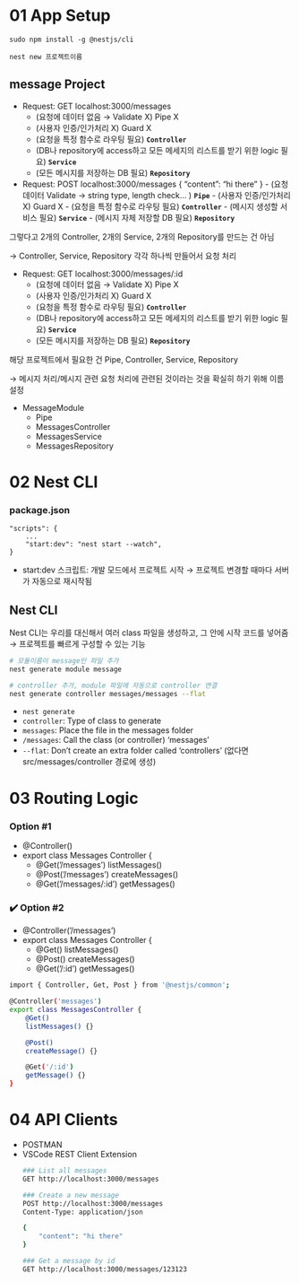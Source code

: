 # 01 App Setup

```tsx
sudo npm install -g @nestjs/cli

nest new 프로젝트이름
```

## message Project

- Request: GET localhost:3000/messages
  - (요청에 데이터 없음 → Validate X) Pipe X
  - (사용자 인증/인가처리 X) Guard X
  - (요청을 특정 함수로 라우팅 필요) **`Controller`**
  - (DB나 repository에 access하고 모든 메세지의 리스트를 받기 위한 logic 필요) **`Service`**
  - (모든 메시지를 저장하는 DB 필요) **`Repository`**
- Request: POST localhost:3000/messages
  { “content”: “hi there” } - (요청 데이터 Validate → string type, length check… ) **`Pipe`** - (사용자 인증/인가처리 X) Guard X - (요청을 특정 함수로 라우팅 필요) **`Controller`** - (메시지 생성할 서비스 필요) **`Service`** - (메시지 자체 저장할 DB 필요) **`Repository`**

그렇다고 2개의 Controller, 2개의 Service, 2개의 Repository를 만드는 건 아님

→ Controller, Service, Repository 각각 하나씩 만들어서 요청 처리

- Request: GET localhost:3000/messages/:id
  - (요청에 데이터 없음 → Validate X) Pipe X
  - (사용자 인증/인가처리 X) Guard X
  - (요청을 특정 함수로 라우팅 필요) **`Controller`**
  - (DB나 repository에 access하고 모든 메세지의 리스트를 받기 위한 logic 필요) **`Service`**
  - (모든 메시지를 저장하는 DB 필요) **`Repository`**

해당 프로젝트에서 필요한 건 Pipe, Controller, Service, Repository

→ 메시지 처리/메시지 관련 요청 처리에 관련된 것이라는 것을 확실히 하기 위해 이름 설정

- MessageModule
  - Pipe
  - MessagesController
  - MessagesService
  - MessagesRepository

# 02 Nest CLI

### package.json

```tsx
"scripts": {
	...
	"start:dev": "nest start --watch",
}
```

- start:dev 스크립트: 개발 모드에서 프로젝트 시작 → 프로젝트 변경할 때마다 서버가 자동으로 재시작됨

## Nest CLI

Nest CLI는 우리를 대신해서 여러 class 파일을 생성하고, 그 안에 시작 코드를 넣어줌 → 프로젝트를 빠르게 구성할 수 있는 기능

```bash
# 모듈이름이 message인 파일 추가
nest generate module message

# controller 추가, module 파일에 자동으로 controller 연결
nest generate controller messages/messages --flat
```

- `nest generate`
- `controller`: Type of class to generate
- `messages`: Place the file in the messages folder
- `/messages`: Call the class (or controller) ‘messages’
- `--flat`: Don’t create an extra folder called ‘controllers’ (없다면 src/messages/controller 경로에 생성)

# 03 Routing Logic

### Option #1

- @Controller()
- export class Messages Controller {
  - @Get(’/messages’)
    listMessages()
  - @Post(’/messages’)
    createMessages()
  - @Get(’/messages/:id’)
    getMessages()

### ✔️ Option #2

- @Controller(’/messages’)
- export class Messages Controller {
  - @Get()
    listMessages()
  - @Post()
    createMessages()
  - @Get(’/:id’)
    getMessages()

```bash
import { Controller, Get, Post } from '@nestjs/common';

@Controller('messages')
export class MessagesController {
	@Get()
	listMessages() {}

	@Post()
	createMessage() {}

	@Get('/:id')
	getMessage() {}
}
```

# 04 API Clients

- POSTMAN
- VSCode REST Client Extension
  ```bash
  ### List all messages
  GET http://localhost:3000/messages

  ### Create a new message
  POST http://localhost:3000/messages
  Content-Type: application/json

  {
      "content": "hi there"
  }

  ### Get a message by id
  GET http://localhost:3000/messages/123123
  ```
